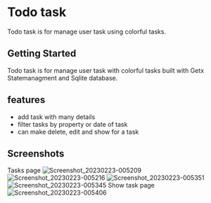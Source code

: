 # Todo task
Todo task is for manage user task using colorful tasks.  

## Getting Started

Todo task is for manage user task with colorful tasks built with Getx Statemanagment and Sqlite database.
## features

- add task with many details
- filter tasks by property or date of task
- can make delete, edit and show for a task
  
## Screenshots
Tasks page
![Screenshot_20230223-005209](https://github.com/Tareq97-Sy/to-do/assets/66509973/d8848bc7-509d-454c-bb9c-01e6a1d3fc57)
![Screenshot_20230223-005216](https://github.com/Tareq97-Sy/to-do/assets/66509973/aaf26006-8995-4a1b-a140-1513762f8e23)
![Screenshot_20230223-005351](https://github.com/Tareq97-Sy/to-do/assets/66509973/a30eafe3-e9bb-4d52-a25a-76e4c86ad51f)
![Screenshot_20230223-005345](https://github.com/Tareq97-Sy/to-do/assets/66509973/b07268f3-f354-4790-aa38-8288e36f28c0)
Show task page
![Screenshot_20230223-005406](https://github.com/Tareq97-Sy/to-do/assets/66509973/0a45938c-feab-4405-81a8-5b20b04170e9)

